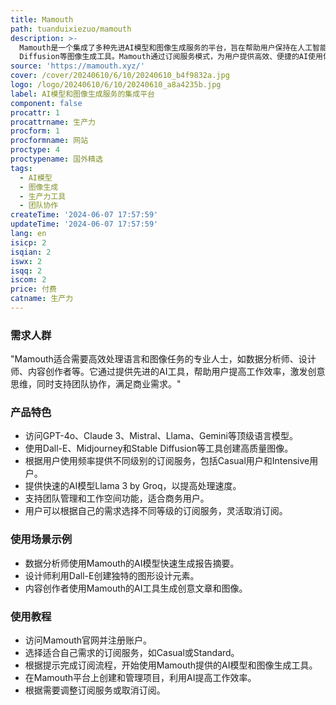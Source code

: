 ```yaml
---
title: Mamouth
path: tuanduixiezuo/mamouth
description: >-
  Mamouth是一个集成了多种先进AI模型和图像生成服务的平台，旨在帮助用户保持在人工智能技术的前沿。平台提供包括GPT-4o、Claude、Llama、Mistral、Gemini等在内的AI语言模型，以及Dall-E、Midjourney和Stable
  Diffusion等图像生成工具。Mamouth通过订阅服务模式，为用户提供高效、便捷的AI使用体验，同时支持团队管理和工作空间功能，满足不同用户的需求。
source: 'https://mamouth.xyz/'
cover: /cover/20240610/6/10/20240610_b4f9832a.jpg
logo: /logo/20240610/6/10/20240610_a8a4235b.jpg
label: AI模型和图像生成服务的集成平台
component: false
procattr: 1
procattrname: 生产力
procform: 1
procformname: 网站
proctype: 4
proctypename: 国外精选
tags:
  - AI模型
  - 图像生成
  - 生产力工具
  - 团队协作
createTime: '2024-06-07 17:57:59'
updateTime: '2024-06-07 17:57:59'
lang: en
isicp: 2
isqian: 2
iswx: 2
isqq: 2
iscom: 2
price: 付费
catname: 生产力
---
```




### 需求人群
"Mamouth适合需要高效处理语言和图像任务的专业人士，如数据分析师、设计师、内容创作者等。它通过提供先进的AI工具，帮助用户提高工作效率，激发创意思维，同时支持团队协作，满足商业需求。"

### 产品特色
* 访问GPT-4o、Claude 3、Mistral、Llama、Gemini等顶级语言模型。
* 使用Dall-E、Midjourney和Stable Diffusion等工具创建高质量图像。
* 根据用户使用频率提供不同级别的订阅服务，包括Casual用户和Intensive用户。
* 提供快速的AI模型Llama 3 by Groq，以提高处理速度。
* 支持团队管理和工作空间功能，适合商务用户。
* 用户可以根据自己的需求选择不同等级的订阅服务，灵活取消订阅。

### 使用场景示例
* 数据分析师使用Mamouth的AI模型快速生成报告摘要。
* 设计师利用Dall-E创建独特的图形设计元素。
* 内容创作者使用Mamouth的AI工具生成创意文章和图像。

### 使用教程
* 访问Mamouth官网并注册账户。
* 选择适合自己需求的订阅服务，如Casual或Standard。
* 根据提示完成订阅流程，开始使用Mamouth提供的AI模型和图像生成工具。
* 在Mamouth平台上创建和管理项目，利用AI提高工作效率。
* 根据需要调整订阅服务或取消订阅。

  
